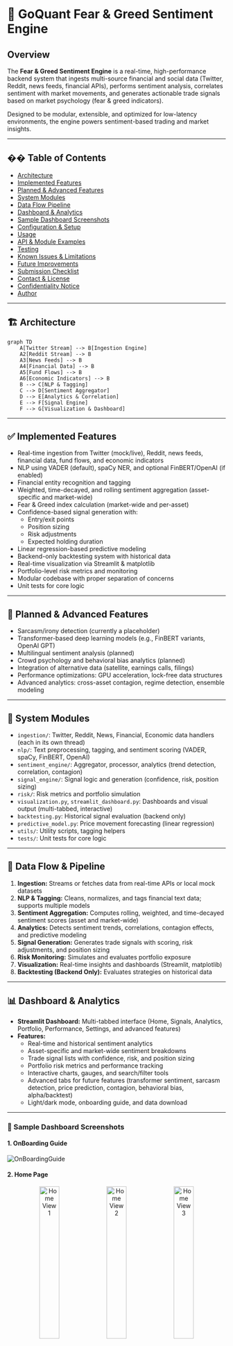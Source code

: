 
# 🚀 GoQuant Fear & Greed Sentiment Engine

## Overview

The **Fear & Greed Sentiment Engine** is a real-time, high-performance backend system that ingests multi-source financial and social data (Twitter, Reddit, news feeds, financial APIs), performs sentiment analysis, correlates sentiment with market movements, and generates actionable trade signals based on market psychology (fear & greed indicators).

Designed to be modular, extensible, and optimized for low-latency environments, the engine powers sentiment-based trading and market insights.

---

## �� Table of Contents
- [Architecture](#-architecture)
- [Implemented Features](#-implemented-features)
- [Planned & Advanced Features](#-planned--advanced-features)
- [System Modules](#-system-modules)
- [Data Flow Pipeline](#-data-flow--pipeline)
- [Dashboard & Analytics](#-dashboard--analytics)
- [Sample Dashboard Screenshots](#-sample-dashboard-screenshots)
- [Configuration & Setup](#-configuration--setup)
- [Usage](#-usage)
- [API & Module Examples](#-api--module-usage-examples)
- [Testing](#-testing)
- [Known Issues & Limitations](#-known-issues--limitations)
- [Future Improvements](#-future-improvements)
- [Submission Checklist](#-submission-checklist)
- [Contact & License](#-contact--license)
- [Confidentiality Notice](#-confidentiality-notice)
- [Author](#author)


---

## 🏗️ Architecture

```mermaid
graph TD
    A[Twitter Stream] --> B[Ingestion Engine]
    A2[Reddit Stream] --> B
    A3[News Feeds] --> B
    A4[Financial Data] --> B
    A5[Fund Flows] --> B
    A6[Economic Indicators] --> B
    B --> C[NLP & Tagging]
    C --> D[Sentiment Aggregator]
    D --> E[Analytics & Correlation]
    E --> F[Signal Engine]
    F --> G[Visualization & Dashboard]
```

---

## ✅ Implemented Features
- Real-time ingestion from Twitter (mock/live), Reddit, news feeds, financial data, fund flows, and economic indicators
- NLP using VADER (default), spaCy NER, and optional FinBERT/OpenAI (if enabled)
- Financial entity recognition and tagging
- Weighted, time-decayed, and rolling sentiment aggregation (asset-specific and market-wide)
- Fear & Greed index calculation (market-wide and per-asset)
- Confidence-based signal generation with:
  - Entry/exit points
  - Position sizing
  - Risk adjustments
  - Expected holding duration
- Linear regression-based predictive modeling
- Backend-only backtesting system with historical data
- Real-time visualization via Streamlit & matplotlib
- Portfolio-level risk metrics and monitoring
- Modular codebase with proper separation of concerns
- Unit tests for core logic

---

## 🧪 Planned & Advanced Features
- Sarcasm/irony detection (currently a placeholder)
- Transformer-based deep learning models (e.g., FinBERT variants, OpenAI GPT)
- Multilingual sentiment analysis (planned)
- Crowd psychology and behavioral bias analytics (planned)
- Integration of alternative data (satellite, earnings calls, filings)
- Performance optimizations: GPU acceleration, lock-free data structures
- Advanced analytics: cross-asset contagion, regime detection, ensemble modeling

---

## 🧩 System Modules
- `ingestion/`: Twitter, Reddit, News, Financial, Economic data handlers (each in its own thread)
- `nlp/`: Text preprocessing, tagging, and sentiment scoring (VADER, spaCy, FinBERT, OpenAI)
- `sentiment_engine/`: Aggregator, processor, analytics (trend detection, correlation, contagion)
- `signal_engine/`: Signal logic and generation (confidence, risk, position sizing)
- `risk/`: Risk metrics and portfolio simulation
- `visualization.py`, `streamlit_dashboard.py`: Dashboards and visual output (multi-tabbed, interactive)
- `backtesting.py`: Historical signal evaluation (backend only)
- `predictive_model.py`: Price movement forecasting (linear regression)
- `utils/`: Utility scripts, tagging helpers
- `tests/`: Unit tests for core logic

---

## 🔄 Data Flow & Pipeline
1. **Ingestion:** Streams or fetches data from real-time APIs or local mock datasets
2. **NLP & Tagging:** Cleans, normalizes, and tags financial text data; supports multiple models
3. **Sentiment Aggregation:** Computes rolling, weighted, and time-decayed sentiment scores (asset and market-wide)
4. **Analytics:** Detects sentiment trends, correlations, contagion effects, and predictive modeling
5. **Signal Generation:** Generates trade signals with scoring, risk adjustments, and position sizing
6. **Risk Monitoring:** Simulates and evaluates portfolio exposure
7. **Visualization:** Real-time insights and dashboards (Streamlit, matplotlib)
8. **Backtesting (Backend Only):** Evaluates strategies on historical data

---

## 📊 Dashboard & Analytics
- **Streamlit Dashboard:** Multi-tabbed interface (Home, Signals, Analytics, Portfolio, Performance, Settings, and advanced features)
- **Features:**
  - Real-time and historical sentiment analytics
  - Asset-specific and market-wide sentiment breakdowns
  - Trade signal lists with confidence, risk, and position sizing
  - Portfolio risk metrics and performance tracking
  - Interactive charts, gauges, and search/filter tools
  - Advanced tabs for future features (transformer sentiment, sarcasm detection, price prediction, contagion, behavioral bias, alpha/backtest)
  - Light/dark mode, onboarding guide, and data download

---
### 📸 Sample Dashboard Screenshots

#### 1. OnBoarding Guide
![OnBoardingGuide](images/ONBOARDING_GUIDE.png)

#### 2. Home Page
<p align="center">
  <img src="images/HOME_1.png" alt="Home View 1" width="30%" />
  <img src="images/HOME_2.png" alt="Home View 2" width="30%" />
  <img src="images/HOME_3.png" alt="Home View 3" width="30%" />
</p>

#### 3. Signals 
![Signals](images/SIGNAL_1.png)

#### 4. Analytics
<p align="center">
  <img src="images/ANALYTICS_1.png" alt="Analytics 1" width="30%" />
  <img src="images/ANALYTICS_2.png" alt="Analytics 2" width="30%" />
  <img src="images/ANALYTICS_3.png" alt="Analytics 3" width="30%" />
  <img src="images/ANALYTICS_4.png" alt="Analytics 4" width="30%" />
  <img src="images/ANALYTICS_5.png" alt="Analytics 5" width="30%" />
  <img src="images/ANALYTICS_6.png" alt="Analytics 6" width="30%" />
</p>

#### 5. Portfolio Performance
<p align="center">
 <img src="images/PORTFOLIO_1.png" alt="Portfolio View 1" width="30%" />
  <img src="images/PORTFOLIO_2.png" alt="Portfolio View 2" width="30%" />
  <img src="images/PORTFOLIO_3.png" alt="Portfolio View 3" width="30%" />
</p>

#### 6. Performance
<p align="center">
 <img src="images/PERFORMANCE_1.png" alt="Performance View 1" width="30%" />
  <img src="images/PERFORMANCE_2.png" alt="Performance View 2" width="30%" />
  
</p>

## ⚙️ Configuration & Setup
1. **Configure:** Edit `config.py` with API keys, toggles, assets, and parameters
2. **Install dependencies:**
   ```bash
   pip install -r requirements.txt
   ```
3. **Optional installations:**
   ```bash
   pip install scikit-learn streamlit jupyter
   ```

---

## 🖥️ Usage
1. **Run the engine:**
   ```bash
   python main.py
   ```
2. **Run demo notebook:**
   ```bash
   jupyter notebook demo.ipynb
   ```
3. **Launch dashboard (Streamlit):**
   ```bash
   streamlit run streamlit_dashboard.py
   ```

---

## 🔌 API & Module Usage Examples
```python
# Generate trade signals
from signal_engine.generator import generate_signals
signals = generate_signals()

# Aggregate sentiment scores
from sentiment_engine.aggregator import compute_scores
scores = compute_scores()

# Backtest strategies (backend only)
import backtesting
report = backtesting.backtest_signals(asset="BTC")

# Risk metrics
from risk.portfolio import get_portfolio_risk
risk = get_portfolio_risk()
```

---

## 🧪 Testing
Run all tests:
```bash
pytest tests/
```
All modules include inline comments, type hints, and are designed for testability.

---

## ⚠️ Known Issues & Limitations
- Sarcasm detection is rudimentary (placeholder logic)
- Deep learning models not integrated by default
- Multi-language NLP not yet implemented
- Some APIs may require free-tier or personal API keys
- Streamlit dashboard does **not** include backtesting (backend only)
- Not yet optimized for ultra-high-frequency or sub-100ms latency

---

## 🔮 Future Improvements
- Integrate real sarcasm detection and sentiment shifters
- Add FinBERT/Transformer-based inference pipeline
- Incorporate behavioral biases and crowd psychology models
- Support additional asset classes and alt-data streams
- GPU and performance optimizations for large-scale use
- Expand dashboard analytics and backtesting visualization

---



---

## 📬 Contact & License
- **Author**: Lakshya Sharma  
- **Email**: sharmalakshya107@gmail.com  
- **License**: Proprietary – for  evaluation only. Not for public distribution.


## 👨‍💻 Author
Developed by **Lakshya Sharma**  


